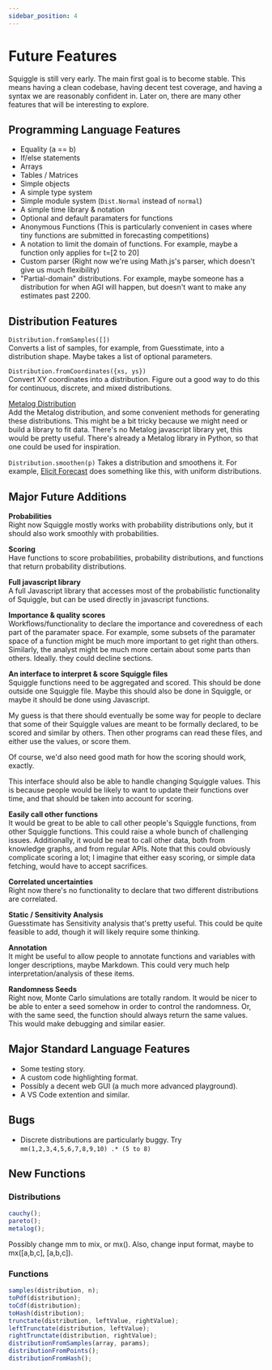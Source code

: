 ```yaml
---
sidebar_position: 4
---
```


# Future Features

Squiggle is still very early. The main first goal is to become stable. This means having a clean codebase, having decent test coverage, and having a syntax we are reasonably confident in. Later on, there are many other features that will be interesting to explore.

## Programming Language Features

- Equality (a == b)
- If/else statements
- Arrays
- Tables / Matrices
- Simple objects
- A simple type system
- Simple module system (`Dist.Normal` instead of `normal`)
- A simple time library & notation
- Optional and default paramaters for functions
- Anonymous Functions (This is particularly convenient in cases where tiny functions are submitted in forecasting competitions)
- A notation to limit the domain of functions. For example, maybe a function only applies for t=[2 to 20]
- Custom parser (Right now we're using Math.js's parser, which doesn't give us much flexibility)
- "Partial-domain" distributions. For example, maybe someone has a distribution for when AGI will happen, but doesn't want to make any estimates past 2200.

## Distribution Features

`Distribution.fromSamples([])`  
Converts a list of samples, for example, from Guesstimate, into a distribution shape. Maybe takes a list of optional parameters.

`Distribution.fromCoordinates({xs, ys})`  
Convert XY coordinates into a distribution. Figure out a good way to do this for continuous, discrete, and mixed distributions.

[Metalog Distribution](https://en.wikipedia.org/wiki/Metalog_distribution)  
Add the Metalog distribution, and some convenient methods for generating these distributions. This might be a bit tricky because we might need or build a library to fit data. There's no Metalog javascript library yet, this would be pretty useful. There's already a Metalog library in Python, so that one could be used for inspiration.

`Distribution.smoothen(p)`
Takes a distribution and smoothens it. For example, [Elicit Forecast](https://forecast.elicit.org/) does something like this, with uniform distributions.

## Major Future Additions

**Probabilities**  
Right now Squiggle mostly works with probability distributions only, but it should also work smoothly with probabilities.

**Scoring**  
Have functions to score probabilities, probability distributions, and functions that return probability distributions.

**Full javascript library**  
A full Javascript library that accesses most of the probabilistic functionality of Squiggle, but can be used directly in javascript functions.

**Importance & quality scores**  
Workflows/functionality to declare the importance and coveredness of each part of the paramater space. For example, some subsets of the paramater space of a function might be much more important to get right than others. Similarly, the analyst might be much more certain about some parts than others. Ideally. they could decline sections.

**An interface to interpret & score Squiggle files**  
Squiggle functions need to be aggregated and scored. This should be done outside one Squiggle file. Maybe this should also be done in Squiggle, or maybe it should be done using Javascript.

My guess is that there should eventually be some way for people to declare that some of their Squiggle values are meant to be formally declared, to be scored and similar by others. Then other programs can read these files, and either use the values, or score them.

Of course, we'd also need good math for how the scoring should work, exactly.

This interface should also be able to handle changing Squiggle values. This is because people would be likely to want to update their functions over time, and that should be taken into account for scoring.

**Easily call other functions**  
It would be great to be able to call other people's Squiggle functions, from other Squiggle functions. This could raise a whole bunch of challenging issues. Additionally, it would be neat to call other data, both from knowledge graphs, and from regular APIs. Note that this could obviously complicate scoring a lot; I imagine that either easy scoring, or simple data fetching, would have to accept sacrifices.

**Correlated uncertainties**  
Right now there's no functionality to declare that two different distributions are correlated.

**Static / Sensitivity Analysis**  
Guesstimate has Sensitivity analysis that's pretty useful. This could be quite feasible to add, though it will likely require some thinking.

**Annotation**  
It might be useful to allow people to annotate functions and variables with longer descriptions, maybe Markdown. This could very much help interpretation/analysis of these items.

**Randomness Seeds**  
Right now, Monte Carlo simulations are totally random. It would be nicer to be able to enter a seed somehow in order to control the randomness. Or, with the same seed, the function should always return the same values. This would make debugging and similar easier.

## Major Standard Language Features

- Some testing story.
- A custom code highlighting format.
- Possibly a decent web GUI (a much more advanced playground).
- A VS Code extention and similar.

## Bugs

- Discrete distributions are particularly buggy. Try `mm(1,2,3,4,5,6,7,8,9,10) .* (5 to 8)`

## New Functions

### Distributions

```js
cauchy();
pareto();
metalog();
```

Possibly change mm to mix, or mx(). Also, change input format, maybe to mx([a,b,c], [a,b,c]).

### Functions

```js
samples(distribution, n);
toPdf(distribution);
toCdf(distribution);
toHash(distribution);
trunctate(distribution, leftValue, rightValue);
leftTrunctate(distribution, leftValue);
rightTrunctate(distribution, rightValue);
distributionFromSamples(array, params);
distributionFromPoints();
distributionFromHash();
```
